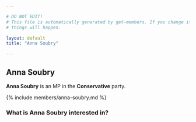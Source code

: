 ```yaml
---

# DO NOT EDIT!
# This file is automatically generated by get-members. If you change it, bad
# things will happen.

layout: default
title: "Anna Soubry"

---
```


## Anna Soubry

**Anna Soubry** is an MP in the **Conservative** party.

{% include members/anna-soubry.md %}

### What is Anna Soubry interested in?


